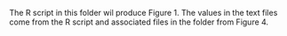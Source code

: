 The R script in this folder wil produce Figure 1. The values in the text files come from the R script and associated files in the folder from Figure 4.
